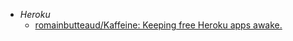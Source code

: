 - *Heroku*
	- [romainbutteaud/Kaffeine: Keeping free Heroku apps awake.](https://github.com/romainbutteaud/Kaffeine)